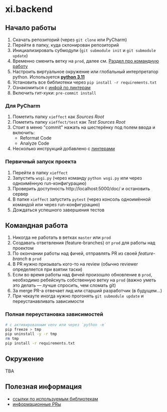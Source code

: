 # xi.backend

## Начало работы
1. Скачать репозиторий (через `git clone` или PyCharm)
2. Перейти в папку, куда склонирован репозиторий
3. Инициализировать субмодули (`git submodule init` и `git submodule update`)
4. Временно сменить ветку на `prod`, далее см. [Раздел про командную работу](#Командная-работа)
5. Настроить виртуальное окружение или глобальный интерпретатор python. Используется [**python 3.11**](https://www.python.org/downloads/release/python-311/)
6. Установить все библиотеки через `pip install -r requirements.txt`
7. Ознакомиться с [инфой по линтерам](https://github.com/xi-effect/xieffect-backend/pull/133)
8. Включить гит-хуки: `pre-commit install`

### Для PyCharm
1. Пометить папку `xieffect` как *Sources Root*
2. Пометить папку `xieffect/test` как *Test Sources Root*
3. Стоит в меню "commit" нажать на шестерёнку под полем ввода и включить:
    - Reformat Code
    - Analyze Code
4. Несколько инструкций добавлено с [линтерами](https://github.com/xi-effect/xieffect-backend/pull/133)

### Первичный запуск проекта
1. Перейти в папку `xieffect`
2. Запустить `wsgi.py` (через команду `python wsgi.py` или через одноимённую run-конфигурацию)
3. Проверить доступность http://localhost:5000/doc/ и остановить сервер
4. В папке `xieffect` запустить `pytest` (через консоль одноимённой командой или через run-конфигурацию)
5. Дождаться успешного завершения тестов

## Командная работа
1. Никогда не работать в ветках `master` или `prod`
2. Создавать ответвления (feature-branches) от `prod` для работы над проектом
3. По окончании работы над фичей, отправлять PR из своей *feature-branch* в `prod`
4. В PR нужно призывать кого-то на review (обычно reviewer определяется при взятии таски)
5. Если во время работы над фичей произошло обновление в `prod`, необходимо ребейснуть собственную ветку на `prod` (важно уметь это делать — лучше спросить, чем сломать git)
6. За merge PR-а отвечает лид или старший разработчик (в будущем...)
7. При чекауте иногда нужно прогонять `git submodule update` и переустанавливать зависимости

### Полная переустановка зависимостей
```sh
# с активированным venv или через `python -m`
pip freeze > tmp
pip uninstall -y -r tmp
rm tmp
pip install -r requirements.txt
```

## Окружение
TBA

## Полезная информация
- [ссылки по используемым библиотекам](https://gist.github.com/niqzart/e79643045bcc135aa05def3534ad2338)
- [информационные PRы](https://github.com/xi-effect/xieffect-backend/issues?q=label%3Ainfo-pr)
